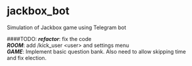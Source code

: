 # jackbox_bot
Simulation of Jackbox game using Telegram bot

####TODO:
***refactor***: fix the code    
***ROOM***: add /kick_user \<user> and settings menu   
***GAME***: Implement basic question bank. Also need to allow skipping time and fix election.